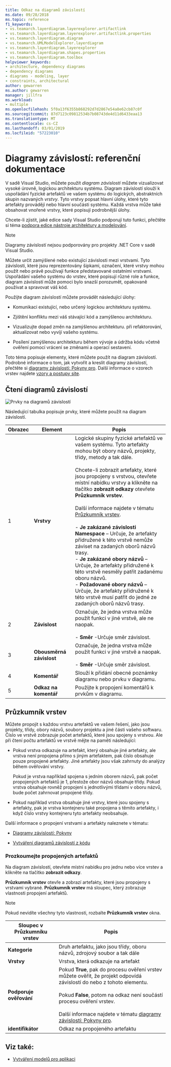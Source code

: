 ```yaml
---
title: Odkaz na diagramů závislostí
ms.date: 09/28/2018
ms.topic: reference
f1_keywords:
- vs.teamarch.layerdiagram.layerexplorer.artifactlink
- vs.teamarch.layerdiagram.layerexplorer.artifactlink.properties
- vs.teamarch.layerdiagram.diagram
- vs.teamarch.UMLModelExplorer.layerdiagram
- vs.teamarch.layerdiagram.layerexplorer
- vs.teamarch.layerdiagram.shapes.properties
- vs.teamarch.layerdiagram.toolbox
helpviewer_keywords:
- architecture, dependency diagrams
- dependency diagrams
- diagrams - modeling, layer
- constraints, architectural
author: gewarren
ms.author: gewarren
manager: jillfra
ms.workload:
- multiple
ms.openlocfilehash: 5f0a13f6355b868292d7d2867e54a8e62cb87c0f
ms.sourcegitcommit: 87d7123c09812534b7b08743de4d11d6433eaa13
ms.translationtype: MT
ms.contentlocale: cs-CZ
ms.lasthandoff: 03/01/2019
ms.locfileid: "57223010"
---
```

# <a name="dependency-diagrams-reference"></a>Diagramy závislostí: referenční dokumentace

V sadě Visual Studio, můžete použít *diagram závislostí* můžete vizualizovat vysoké úrovně, logickou architekturu systému. Diagram závislostí slouží k uspořádání fyzické artefaktů ve vašem systému do logických, abstraktních skupin nazvaných *vrstvy*. Tyto vrstvy popsat hlavní úlohy, které tyto artefakty provádějí nebo hlavní součásti systému. Každá vrstva může také obsahovat vnořené vrstvy, které popisují podrobnější úlohy.

Chcete-li zjistit, jaké edice sady Visual Studio podporují tuto funkci, přečtěte si téma [podpora edice nástroje architektury a modelování](../modeling/what-s-new-for-design-in-visual-studio.md#VersionSupport).

> [!NOTE]
> Diagramy závislostí nejsou podporovány pro projekty .NET Core v sadě Visual Studio.

Můžete určit zamýšlené nebo existující závislosti mezi vrstvami. Tyto závislosti, které jsou reprezentovány šipkami, označení, které vrstvy mohou použít nebo právě používají funkce představované ostatními vrstvami. Uspořádání vašeho systému do vrstev, které popisují různé role a funkce, diagram závislostí může pomoci bylo snazší porozumět, opakovaně používat a spravovat váš kód.

Použijte diagram závislostí můžete provádět následující úlohy:

-   Komunikaci existující, nebo určený logickou architekturu systému.

-   Zjištění konfliktu mezi váš stávající kód a zamýšlenou architekturu.

-   Vizualizujte dopad změn na zamýšlenou architekturu. při refaktorování, aktualizovat nebo vyvíjí vašeho systému.

-   Posílení zamýšlenou architekturu během vývoje a údržba kódu včetně ověření pomocí vrácení se změnami a operací sestavení.

Toto téma popisuje elementy, které můžete použít na diagram závislostí. Podrobné informace o tom, jak vytvořit a kreslit diagramy závislostí, přečtěte si [diagramy závislostí: Pokyny pro](../modeling/layer-diagrams-guidelines.md). Další informace o vzorech vrstev najdete [vzory a postupy site](http://go.microsoft.com/fwlink/?LinkId=145794).

## <a name="reading-dependency-diagrams"></a>Čtení diagramů závislostí

![Prvky na diagramů závislostí](../modeling/media/uml_layerrefreading.png)

Následující tabulka popisuje prvky, které můžete použít na diagram závislostí.

|**Obrazec**|**Element**|**Popis**|
|-|-|-|
|1|**Vrstvy**|Logické skupiny fyzické artefaktů ve vašem systému. Tyto artefakty mohou být obory názvů, projekty, třídy, metody a tak dále.<br /><br /> Chcete-li zobrazit artefakty, které jsou propojeny s vrstvou, otevřete místní nabídku vrstvy a klikněte na tlačítko **zobrazit odkazy** otevřete **Průzkumník vrstev**.<br /><br /> Další informace najdete v tématu [Průzkumník vrstev](#Explorer).<br /><br /> -   **Je zakázané závislosti Namespace** – Určuje, že artefakty přidružené k této vrstvě nemůže záviset na zadaných oborů názvů trasy.<br />-   **Je zakázané obory názvů** – Určuje, že artefakty přidružené k této vrstvě nesměly patřit zadanému oboru názvů.<br />-   **Požadované obory názvů** – Určuje, že artefakty přidružené k této vrstvě musí patřit do jedné ze zadaných oborů názvů trasy.|
|2|**Závislost**|Označuje, že jedna vrstva může použít funkci v jiné vrstvě, ale ne naopak.<br /><br /> -   **Směr** -Určuje směr závislost.|
|3|**Obousměrná závislost**|Označuje, že jedna vrstva může použít funkci v jiné vrstvě a naopak.<br /><br /> -   **Směr** -Určuje směr závislost.|
|4|**Komentář**|Slouží k přidání obecné poznámky diagramu nebo prvku v diagramu.|
|5|**Odkaz na komentář**|Použijte k propojení komentářů k prvkům v diagramu.|

## <a name="Explorer"></a> Průzkumník vrstev

Můžete propojit s každou vrstvu artefaktů ve vašem řešení, jako jsou projekty, třídy, obory názvů, soubory projektu a jiné části vašeho softwaru. Číslo ve vrstvě zobrazuje počet artefaktů, které jsou spojeny s vrstvou. Ale při čtení počtu artefaktů ve vrstvě mějte na paměti následující:

-   Pokud vrstva odkazuje na artefakt, který obsahuje jiné artefakty, ale vrstva není propojena přímo s jiným artefaktem, pak číslo obsahuje pouze propojené artefakty. Jiné artefakty jsou však zahrnuty do analýzy během ověřování vrstvy.

     Pokud je vrstva například spojena s jedním oborem názvů, pak počet propojených artefaktů je 1, přestože obor názvů obsahuje třídy. Pokud vrstva obsahuje rovněž propojení s jednotlivými třídami v oboru názvů, bude počet zahrnovat propojené třídy.

-   Pokud například vrstva obsahuje jiné vrstvy, které jsou spojeny s artefakty, pak je vrstva kontejneru také propojena s těmito artefakty, i když číslo vrstvy kontejneru tyto artefakty neobsahuje.

Další informace o propojení vrstvami a artefakty naleznete v tématu:

-   [Diagramy závislostí: Pokyny](../modeling/layer-diagrams-guidelines.md)

-   [Vytváření diagramů závislostí z kódu](../modeling/create-layer-diagrams-from-your-code.md)

### <a name="examine-the-linked-artifacts"></a>Prozkoumejte propojených artefaktů

Na diagram závislostí, otevřete místní nabídku pro jednu nebo více vrstev a klikněte na tlačítko **zobrazit odkazy**.

**Průzkumník vrstev** otevře a zobrazí artefakty, které jsou propojeny s vrstvami vybrané. **Průzkumník vrstev** má sloupec, který zobrazuje vlastnosti propojení artefaktů.

> [!NOTE]
> Pokud nevidíte všechny tyto vlastnosti, rozbalte **Průzkumník vrstev** okna.

|**Sloupec v Průzkumníku vrstev**|**Popis**|
|-|-|
|**Kategorie**|Druh artefaktu, jako jsou třídy, oboru názvů, zdrojový soubor a tak dále|
|**Vrstvy**|Vrstva, která odkazuje na artefakt|
|**Podporuje ověřování**|Pokud **True**, pak do procesu ověření vrstev můžete ověřit, že projekt odpovídá závislostí do nebo z tohoto elementu.<br /><br /> Pokud **False**, potom na odkaz není součástí procesu ověření vrstev.<br /><br /> Další informace najdete v tématu [diagramy závislostí: Pokyny pro](../modeling/layer-diagrams-guidelines.md).|
|**identifikátor**|Odkaz na propojeného artefaktu|

## <a name="see-also"></a>Viz také:

- [Vytváření modelů pro aplikaci](../modeling/create-models-for-your-app.md)
